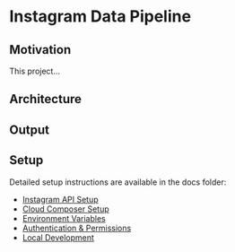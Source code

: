 # Instagram Data Pipeline

## Motivation
This project...

## Architecture

## Output

## Setup
Detailed setup instructions are available in the docs folder:
- [Instagram API Setup](docs/instagram-api-setup.md)
- [Cloud Composer Setup](docs/cloud-composer-setup.md)
- [Environment Variables](docs/environment-variables.md)
- [Authentication & Permissions](docs/authentication.md)
- [Local Development](docs/local-development.md)
